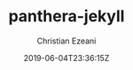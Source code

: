 ---
title: "panthera-jekyll"
github: https://github.com/christianezeani/panthera-jekyll
demo: https://demothemes.github.io/panthera-jekyll/
author: Christian Ezeani
ssg:
  - Jekyll
cms:
  - No Cms
date: 2019-06-04T23:36:15Z
github_branch: master
---
